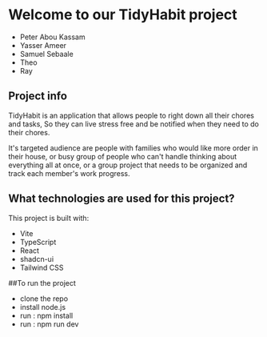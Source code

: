 # Welcome to our TidyHabit project

- Peter Abou Kassam
- Yasser Ameer
- Samuel Sebaale
- Theo
- Ray
  
## Project info

TidyHabit is an application that allows people to right down all their chores and tasks,
So they can live stress free and be notified when they need to do their chores.

It's targeted audience are people with families who would like more order in their house,
or busy group of people who can't handle thinking about everything all at once,
or a group project that needs to be organized and track each member's work progress.

## What technologies are used for this project?

This project is built with:

- Vite
- TypeScript
- React
- shadcn-ui
- Tailwind CSS

##To run the project
- clone the repo
- install node.js
- run : npm install
- run : npm run dev
